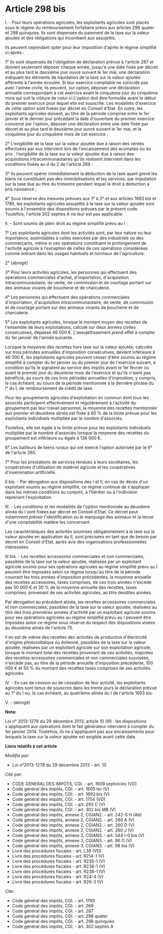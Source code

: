 # Article 298 bis

I. - Pour leurs opérations agricoles, les exploitants agricoles sont placés sous le régime du remboursement forfaitaire prévu
aux articles 298 quater et 298 quinquies. Ils sont dispensés du paiement de la taxe sur la valeur ajoutée et des obligations
qui incombent aux assujettis. 

Ils peuvent cependant opter pour leur imposition d'après le régime simplifié ci-après : 

1° Ils sont dispensés de l'obligation de déclaration prévue à l'article 287 et doivent seulement déposer chaque année,
jusqu'à une date fixée par décret et au plus tard le deuxième jour ouvré suivant le 1er mai, une déclaration indiquant les
éléments de liquidation de la taxe sur la valeur ajoutée afférente à l'année écoulée. Si leur exercice comptable ne coïncide
pas avec l'année civile, ils peuvent, sur option, déposer une déclaration annuelle correspondant à cet exercice avant le
cinquième jour du cinquième mois qui suit la clôture de celui-ci.L'option doit être formulée avant le début du premier
exercice pour lequel elle est souscrite. Les modalités d'exercice de cette option sont fixées par décret en Conseil d'Etat.
En outre, les exploitants agricoles doivent, au titre de la période comprise entre le 1er janvier et le dernier jour
précédant la date d'ouverture du premier exercice concerné par l'option, déposer une déclaration entre une date fixée par
décret et au plus tard le deuxième jour ouvré suivant le 1er mai, et le cinquième jour du cinquième mois de cet exercice ; 

2° L'exigibilité de la taxe sur la valeur ajoutée due à raison des ventes effectuées par eux intervient lors de
l'encaissement des acomptes ou du prix ; l'exigibilité de la taxe sur la valeur ajoutée due à raison des acquisitions
intracommunautaires qu'ils réalisent intervient dans les conditions fixées au d du 2 de l'article 269 ; 

3° Ils peuvent opérer immédiatement la déduction de la taxe ayant grevé les biens ne constituant pas des immobilisations et
les services, par imputation sur la taxe due au titre du trimestre pendant lequel le droit à déduction a pris naissance ; 

4° Sous réserve des mesures prévues aux 1° à 3° et aux articles 1693 bis et 1785, les exploitants agricoles assujettis à la
taxe sur la valeur ajoutée sont soumis à l'ensemble des dispositions prévues par le présent code. Toutefois, l'article 302
septies A ne leur est pas applicable. 

II. - Sont soumis de plein droit au régime simplifié prévu au I : 

1° Les exploitants agricoles dont les activités sont, par leur nature ou leur importance, assimilables à celles exercées par
des industriels ou des commerçants, même si ces opérations constituent le prolongement de l'activité agricole à l'exception
de celles de ces opérations considérées comme entrant dans les usages habituels et normaux de l'agriculture. 

2° (abrogé) 

3° Pour leurs activités agricoles, les personnes qui effectuent des opérations commerciales d'achat, d'importation,
d'acquisition intracommunautaire, de vente, de commission et de courtage portant sur des animaux vivants de boucherie et de
charcuterie. 

4° Les personnes qui effectuent des opérations commerciales d'importation, d'acquisition intracommunautaire, de vente, de
commission et de courtage portant sur des animaux vivants de boucherie et de charcuterie. 

5° Les exploitants agricoles, lorsque le montant moyen des recettes de l'ensemble de leurs exploitations, calculé sur deux
années civiles consécutives, dépasse 46 000 €. L'assujettissement prend effet à compter du 1er janvier de l'année suivante. 

Lorsque la moyenne des recettes hors taxe sur la valeur ajoutée, calculée sur trois périodes annuelles d'imposition
consécutives, devient inférieure à 46 000 €, les exploitants agricoles peuvent cesser d'être soumis au régime simplifié à
compter du ler janvier ou du premier jour de l'exercice suivant, à condition qu'ils le signalent au service des impôts avant
le 1er février ou avant le premier jour du deuxième mois de l'exercice et qu'ils n'aient pas bénéficié, au cours de ces trois
périodes annuelles d'imposition, y compris, le cas échéant, au cours de la période mentionnée à la dernière phrase du l° du
I, de remboursement de crédit de taxe. 

Pour les groupements agricoles d'exploitation en commun dont tous les associés participent effectivement et régulièrement à
l'activité du groupement par leur travail personnel, la moyenne des recettes mentionnée aux premier et deuxième alinéa est
fixée à 60 % de la limite prévue pour les exploitants individuels multipliée par le nombre d'associés. 

Toutefois, elle est égale à la limite prévue pour les exploitants individuels multipliée par le nombre d'associés lorsque la
moyenne des recettes du groupement est inférieure ou égale à 138 000 €. 

6° Les bailleurs de biens ruraux qui ont exercé l'option autorisée par le 6° de l'article 260. 

7° Pour les prestations de services rendues à leurs sociétaires, les coopératives d'utilisation de matériel agricole et les
coopératives d'insémination artificielle. 

II bis. - Par dérogation aux dispositions des I et II, en cas de décès d'un exploitant soumis au régime simplifié, ce régime
continue de s'appliquer dans les mêmes conditions au conjoint, à l'héritier ou à l'indivision reprenant l'exploitation. 

III. - Les conditions et les modalités de l'option mentionnée au deuxième alinéa du I sont fixées par décret en Conseil
d'Etat. Ce décret peut notamment prévoir l'identification ou le marquage des animaux et la tenue d'une comptabilité matière
les concernant. 

Les caractéristiques des activités soumises obligatoirement à la taxe sur la valeur ajoutée en application du II, sont
précisées en tant que de besoin par décret en Conseil d'Etat, après avis des organisations professionnelles intéressées. 

III bis. - Les recettes accessoires commerciales et non commerciales, passibles de la taxe sur la valeur ajoutée, réalisées
par un exploitant agricole soumis pour ses opérations agricoles au régime simplifié prévu au I peuvent être imposées selon ce
régime lorsqu'au titre de la période couvrant les trois années d'imposition précédentes, la moyenne annuelle des recettes
accessoires, taxes comprises, de ces trois années n'excède pas 50 000 € et 30 % de la moyenne annuelle des recettes, taxes
comprises, provenant de ses activités agricoles, au titre desdites années.

Par dérogation au précédent alinéa, les recettes accessoires commerciales et non commerciales, passibles de la taxe sur la
valeur ajoutée, réalisées au titre des trois premières années d'activité par un exploitant agricole soumis pour ses
opérations agricoles au régime simplifié prévu au I peuvent être imposées selon ce régime sous réserve du respect des
dispositions visées au deuxième alinéa de l'article 75. 

Il en est de même des recettes des activités de production d'électricité d'origine photovoltaïque ou éolienne, passibles de
la taxe sur la valeur ajoutée, réalisées par un exploitant agricole sur son exploitation agricole, lorsque le montant total
des recettes provenant de ces activités, majorées des recettes accessoires commerciales et non commerciales susvisées,
n'excède pas, au titre de la période annuelle d'imposition précédente, 100 000 € et 50 % du montant des recettes taxes
comprises de ses activités agricoles. 

IV. - En cas de cession ou de cessation de leur activité, les exploitants agricoles sont tenus de souscrire dans les trente
jours la déclaration prévue au 1° du I ou, le cas échéant, au quatrième alinéa du I de l'article 1693 bis.

V. - (abrogé)

**Nota:**

Loi n° 2013-1278 du 29 décembre 2013, article 10 (III) : les dispositions s'appliquent aux opérations dont le fait générateur
intervient à compter du 1er janvier 2014. Toutefois, ils ne s'appliquent pas aux encaissements pour lesquels la taxe sur la
valeur ajoutée est exigible avant cette date.

**Liens relatifs à cet article**

_Modifié par_:

  - Loi n°2013-1278 du 29 décembre 2013 - art. 10

_Cité par_:

  - CODE GENERAL DES IMPOTS, CGI. - art. 1609 septvicies (VD)
  - Code général des impôts, CGI. - art. 1605 ter (V)
  - Code général des impôts, CGI. - art. 1693 bis (V)
  - Code général des impôts, CGI. - art. 1754 (VD)
  - Code général des impôts, CGI. - art. 293 C (V)
  - Code général des impôts, CGI. - art. 302 bis MB (V)
  - Code général des impôts, annexe 2, CGIAN2. - art. 242-0 H (Ab)
  - Code général des impôts, annexe 2, CGIAN2. - art. 260 A (V)
  - Code général des impôts, annexe 2, CGIAN2. - art. 260 D (V)
  - Code général des impôts, annexe 2, CGIAN2. - art. 260 J (V)
  - Code général des impôts, annexe 3, CGIAN3. - art. 344 I-0 bis (V)
  - Code général des impôts, annexe 3, CGIAN3. - art. 96 O (V)
  - Code général des impôts, annexe 3, CGIAN3. - art. 98 bis (V)
  - Livre des procédures fiscales - art. L38 (VD)
  - Livre des procédures fiscales - art. R214-1 (V)
  - Livre des procédures fiscales - art. R235-1 (V)
  - Livre des procédures fiscales - art. R236-1 (V)
  - Livre des procédures fiscales - art. R238-1 (V)
  - Livre des procédures fiscales - art. R24-4 (V)
  - Livre des procédures fiscales - art. R26-3 (V)

_Cite_:

  - Code général des impôts, CGI. - art. 1785
  - Code général des impôts, CGI. - art. 269
  - Code général des impôts, CGI. - art. 287
  - Code général des impôts, CGI. - art. 298 quater
  - Code général des impôts, CGI. - art. 298 quinquies
  - Code général des impôts, CGI. - art. 302 septies A
